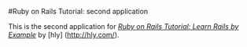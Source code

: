 #Ruby on Rails Tutorial: second application



This is the second application for
[*Ruby on Rails Tutorial: Learn Rails by Example*](http://railstutorial.org/)
by [hly] (http://hly.com/).
